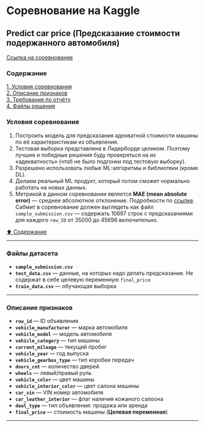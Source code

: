 # Соревнование на Kaggle #

## Predict car price (Предсказание стоимости подержанного автомобиля) ##

[Ссылка на соревнование](https://www.kaggle.com/t/06d1ae348e4d448eb1f92e04e5e9eb91)

### Содержание ###

[1. Условия соревнования](#условия-соревнования)    
[2. Описание признаков](#описание-признаков)    
[3. Требования по отчёту](#требования-по-отчёту)    
[4. Файлы решения](#файлы-решения)    

### Условия соревнования ###

1. Построить модель для предсказания адекватной стоимости машины по её
характеристикам из объявления.
2. Тестовая выборка представлена в Лидерборде целиком. Поэтому лучшие и победные
решения буду проверяться на их &laquo;адекватность&raquo; (чтоб не было подгонки
под тестовую выборку).
3. Разрешено использовать любые ML-алгоритмы и библиотеки (кроме DL).
4. Делаем реальный ML продукт, который потом сможет нормально работать на новых
данных.
5. Метрикой в данном соревновании является **MAE (mean absolute error)**&nbsp;&mdash;
среднее абсолютное отклонение.
Подробности по [ссылке](https://scikit-learn.org/stable/modules/generated/sklearn.metrics.mean_absolute_error.html).
Сабмит в соревнование должен выглядеть как файл `sample_submission.csv`&nbsp;&mdash;
содержать 10697 строк с предсказаниями для каждого `row_ID` от 35000 до 45696
включительно.

[:arrow_up: Содержание](#содержание)

----

### Файлы датасета ###

- **`sample_submission.csv`**
- **`test_data.csv`**&nbsp;&mdash; данные, на которых надо делать предсказание.
Не содержат в себе целевую переменную `final_price`
- **`train_data.csv`**&nbsp;&mdash; обучающая выборка

----

### Описание признаков ###

- **`row_id`**&nbsp;&mdash; ID объявления
- **`vehicle_manufacturer`**&nbsp;&mdash; марка автомобиля
- **`vehicle_model`**&nbsp;&mdash; модель автомобиля
- **`vehicle_category`**&nbsp;&mdash; тип машины
- **`current_mileage`**&nbsp;&mdash; текущий пробег
- **`vehicle_year`**&nbsp;&mdash; год выпуска
- **`vehicle_gearbox_type`**&nbsp;&mdash; тип коробки передач
- **`doors_cnt`**&nbsp;&mdash; количество дверей
- **`wheels`**&nbsp;&mdash; левый/правый руль
- **`vehicle_color`**&nbsp;&mdash; цвет машины
- **`vehicle_interior_color`**&nbsp;&mdash; цвет салона машины
- **`car_vin`**&nbsp;&mdash; VIN номер автомобиля
- **`car_leather_interior`**&nbsp;&mdash; флаг наличия кожаного салоона
- **`deal_type`**&nbsp;&mdash; тип объявления: продажа или аренда
- **`final_price`**&nbsp;&mdash; стоимость машины (**Целевая переменная**)

----
